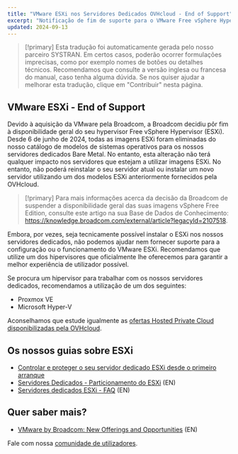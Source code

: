 ```yaml
---
title: "VMware ESXi nos Servidores Dedicados OVHcloud - End of Support"
excerpt: "Notificação de fim de suporte para o VMware Free vSphere Hypervisor (ESXi) nos servidores dedicados OVHcloud"
updated: 2024-09-13
---
```


> [!primary]
> Esta tradução foi automaticamente gerada pelo nosso parceiro SYSTRAN. Em certos casos, poderão ocorrer formulações imprecisas, como por exemplo nomes de botões ou detalhes técnicos. Recomendamos que consulte a versão inglesa ou francesa do manual, caso tenha alguma dúvida. Se nos quiser ajudar a melhorar esta tradução, clique em "Contribuir" nesta página.
>

## VMware ESXi - End of Support

Devido à aquisição da VMware pela Broadcom, a Broadcom decidiu pôr fim à disponibilidade geral do seu hypervisor Free vSphere Hypervisor (ESXi). Desde 6 de junho de 2024, todas as imagens ESXi foram eliminadas do nosso catálogo de modelos de sistemas operativos para os nossos servidores dedicados Bare Metal. No entanto, esta alteração não terá qualquer impacto nos servidores que estejam a utilizar imagens ESXi. No entanto, não poderá reinstalar o seu servidor atual ou instalar um novo servidor utilizando um dos modelos ESXi anteriormente fornecidos pela OVHcloud.

> [!primary]
> Para mais informações acerca da decisão da Broadcom de suspender a disponibilidade geral das suas imagens vSphere Free Edition, consulte este artigo na sua Base de Dados de Conhecimento: <https://knowledge.broadcom.com/external/article?legacyId=2107518>.

Embora, por vezes, seja tecnicamente possível instalar o ESXi nos nossos servidores dedicados, não podemos ajudar nem fornecer suporte para a configuração ou o funcionamento do VMware ESXi. Recomendamos que utilize um dos hipervisores que oficialmente lhe oferecemos para garantir a melhor experiência de utilizador possível.

Se procura um hipervisor para trabalhar com os nossos servidores dedicados, recomendamos a utilização de um dos seguintes:

- Proxmox VE
- Microsoft Hyper-V

Aconselhamos que estude igualmente as [ofertas Hosted Private Cloud disponibilizadas pela OVHcloud](/links/hosted-private-cloud/hosted-private-cloud).

## Os nossos guias sobre ESXi

- [Controlar e proteger o seu servidor dedicado ESXi desde o primeiro arranque](/pages/bare_metal_cloud/dedicated_servers/esxi-hardening)
- [Servidores Dedicados - Particionamento do ESXi](/pages/bare_metal_cloud/dedicated_servers/esxi-partitioning) (EN)
- [Servidores dedicados ESXi - FAQ](https://help.ovhcloud.com/csm/en-gb-dedicated-servers-esxi-faq?id=kb_article_view&sysparm_article=KB0056381) (EN)

## Quer saber mais?

- [VMware by Broadcom: New Offerings and Opportunities](https://blog.ovhcloud.com/vmware-by-broadcom-new-offerings-and-opportunities-vcf/) (EN)

Fale com nossa [comunidade de utilizadores](/links/community).